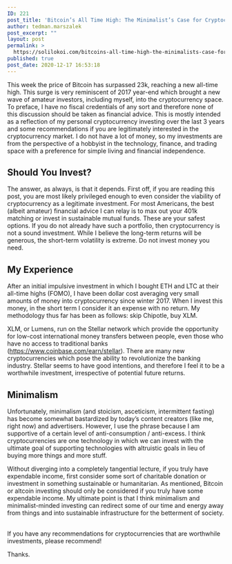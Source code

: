 ```yaml
---
ID: 221
post_title: 'Bitcoin’s All Time High: The Minimalist’s Case for Cryptocurrency'
author: tedman.marszalek
post_excerpt: ""
layout: post
permalink: >
  https://solilokoi.com/bitcoins-all-time-high-the-minimalists-case-for-cryptocurrency/
published: true
post_date: 2020-12-17 16:53:18
---
```

<!-- wp:paragraph -->
<p>This week the price of Bitcoin has surpassed 23k, reaching a new all-time high. This surge is very reminiscent of 2017 year-end which brought a new wave of amateur investors, including myself, into the cryptocurrency space. To preface, I have no fiscal credentials of any sort and therefore none of this discussion should be taken as financial advice. This is mostly intended as a reflection of my personal cryptocurrency investing over the last 3 years and some recommendations if you are legitimately interested in the cryptocurrency market. I do not have a lot of money, so my investments are from the perspective of a hobbyist in the technology, finance, and trading space with a preference for simple living and financial independence.</p>
<!-- /wp:paragraph -->

<!-- wp:heading -->
<h2>Should You Invest?</h2>
<!-- /wp:heading -->

<!-- wp:paragraph -->
<p>The answer, as always, is that it depends. First off, if you are reading this post, you are most likely privileged enough to even consider the viability of cryptocurrency as a legitimate investment. For most Americans, the best (albeit amateur) financial advice I can relay is to max out your 401k matching or invest in sustainable mutual funds. These are your safest options. If you do not already have such a portfolio, then cryptocurrency is not a sound investment. While I believe the long-term returns will be generous, the short-term volatility is extreme. Do not invest money you need.</p>
<!-- /wp:paragraph -->

<!-- wp:heading -->
<h2>My Experience</h2>
<!-- /wp:heading -->

<!-- wp:paragraph -->
<p>After an initial impulsive investment in which I bought ETH and LTC at their all-time highs (FOMO), I have been dollar cost averaging very small amounts of money into cryptocurrency since winter 2017. When I invest this money, in the short term I consider it an expense with no return. My methodology thus far has been as follows: skip Chipotle, buy XLM.</p>
<!-- /wp:paragraph -->

<!-- wp:paragraph -->
<p>XLM, or Lumens, run on the Stellar network which provide the opportunity for low-cost international money transfers between people, even those who have no access to traditional banks (<a href="https://www.coinbase.com/earn/stellar">https://www.coinbase.com/earn/stellar</a>). There are many new cryptocurrencies which pose the ability to revolutionize the banking industry. Stellar seems to have good intentions, and therefore I feel it to be a worthwhile investment, irrespective of potential future returns.</p>
<!-- /wp:paragraph -->

<!-- wp:heading -->
<h2>Minimalism</h2>
<!-- /wp:heading -->

<!-- wp:paragraph -->
<p>Unfortunately, minimalism (and stoicism, asceticism, intermittent fasting) has become somewhat bastardized by today’s content creators (like me, right now) and advertisers. However, I use the phrase because I am supportive of a certain level of anti-consumption / anti-excess. I think cryptocurrencies are one technology in which we can invest with the ultimate goal of supporting technologies with altruistic goals in lieu of buying more things and more stuff.</p>
<!-- /wp:paragraph -->

<!-- wp:paragraph -->
<p>Without diverging into a completely tangential lecture, if you truly have expendable income, first consider some sort of charitable donation or investment in something sustainable or humanitarian. As mentioned, Bitcoin or altcoin investing should only be considered if you truly have some expendable income. My ultimate point is that I think minimalism and minimalist-minded investing can redirect some of our time and energy away from things and into sustainable infrastructure for the betterment of society.  </p>
<!-- /wp:paragraph -->

<!-- wp:paragraph -->
<p>If you have any recommendations for cryptocurrencies that are worthwhile investments, please recommend!</p>
<!-- /wp:paragraph -->

<!-- wp:paragraph -->
<p>Thanks.</p>
<!-- /wp:paragraph -->
